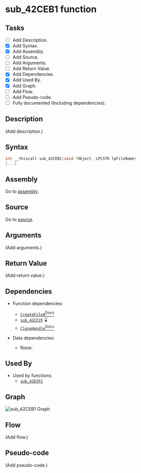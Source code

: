 # sub_42CEB1 function

## Tasks

- [ ] Add Description.
- [X] Add Syntax.
- [X] Add Assembly.
- [ ] Add Source.
- [ ] Add Arguments.
- [ ] Add Return Value.
- [X] Add Dependencies.
- [X] Add Used By.
- [X] Add Graph.
- [ ] Add Flow.
- [ ] Add Pseudo-code.
- [ ] Fully documented (Including dependencies).

## Description

(Add description.)

## Syntax

```c
int __thiscall sub_42CEB1(void *Object, LPCSTR lpFileName)
{...}
```

## Assembly

Go to [assembly](../asm/sub_42CEB1.asm).

## Source

Go to [source](../cc/sub_42CEB1.cc).

## Arguments

(Add arguments.)

## Return Value

(Add return value.)

## Dependencies

* Function dependencies:
  * [`CreateFileA`<sup>Docs</sup>](https://docs.microsoft.com/en-us/windows/win32/api/fileapi/nf-fileapi-createfilea)
  * [`sub_42CF2F`](sub_42CF2F.md) ⌛
  * [`CloseHandle`<sup>Docs</sup>](https://docs.microsoft.com/en-us/windows/win32/api/handleapi/nf-handleapi-closehandle)


* Data dependencies:
  * None.

## Used By

* Used by functions:
  * [`sub_42D3FC`](../md/sub_42D3FC.md)

## Graph

![sub_42CEB1 Graph](../svg/sub_42CEB1.svg "sub_42CEB1 Graph")

## Flow

(Add flow.)

## Pseudo-code

(Add pseudo-code.)
